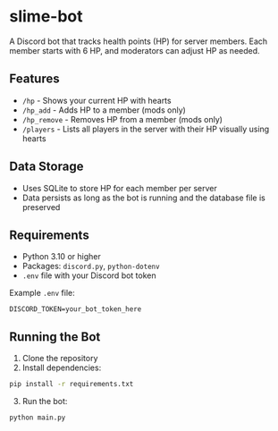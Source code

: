 # slime-bot

A Discord bot that tracks health points (HP) for server members. Each member starts with 6 HP, and moderators can adjust HP as needed.

## Features

* `/hp` - Shows your current HP with hearts
* `/hp_add` - Adds HP to a member (mods only)
* `/hp_remove` - Removes HP from a member (mods only)
* `/players` - Lists all players in the server with their HP visually using hearts

## Data Storage

* Uses SQLite to store HP for each member per server
* Data persists as long as the bot is running and the database file is preserved

## Requirements

* Python 3.10 or higher
* Packages: `discord.py`, `python-dotenv`
* `.env` file with your Discord bot token

Example `.env` file:

```
DISCORD_TOKEN=your_bot_token_here
```

## Running the Bot

1. Clone the repository
2. Install dependencies:

```bash
pip install -r requirements.txt
```

3. Run the bot:

```bash
python main.py
```